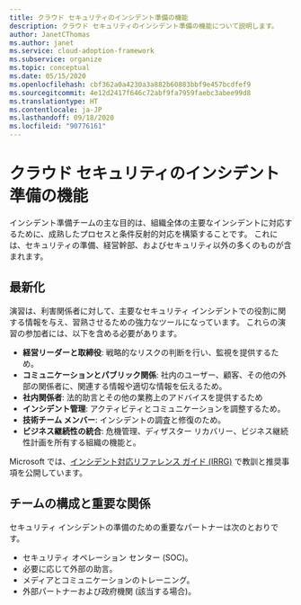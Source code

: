 ```yaml
---
title: クラウド セキュリティのインシデント準備の機能
description: クラウド セキュリティのインシデント準備の機能について説明します。
author: JanetCThomas
ms.author: janet
ms.service: cloud-adoption-framework
ms.subservice: organize
ms.topic: conceptual
ms.date: 05/15/2020
ms.openlocfilehash: cbf362a0a4230a3a882b60883bbf9e457bcdfef9
ms.sourcegitcommit: 4e12d2417f646c72abf9fa7959faebc3abee99d8
ms.translationtype: HT
ms.contentlocale: ja-JP
ms.lasthandoff: 09/18/2020
ms.locfileid: "90776161"
---
```

# <a name="function-of-cloud-security-incident-preparation"></a>クラウド セキュリティのインシデント準備の機能

インシデント準備チームの主な目的は、組織全体の主要なインシデントに対応するために、成熟したプロセスと条件反射的対応を構築することです。 これには、セキュリティの準備、経営幹部、およびセキュリティ以外の多くのものが含まれます。

## <a name="modernization"></a>最新化

演習は、利害関係者に対して、主要なセキュリティ インシデントでの役割に関する情報を与え、習熟させるための強力なツールになっています。 これらの演習の参加者には、以下を含める必要があります。

- **経営リーダーと取締役**: 戦略的なリスクの判断を行い、監視を提供するため。
- **コミュニケーションとパブリック関係**: 社内のユーザー、顧客、その他の外部の関係者に、関連する情報や適切な情報を伝えるため。
- **社内関係者**: 法的助言とその他の業務上のアドバイスを提供するため
- **インシデント管理**: アクティビティとコミュニケーションを調整するため。
- **技術チーム メンバー**: インシデントの調査と修復のため。
- **ビジネス継続性の統合**: 危機管理、ディザスター リカバリー、ビジネス継続性計画を所有する組織の機能と。

<!-- docutune:casing "Incident Response Reference Guide (IRRG)" -->
<!-- cSpell:ignore IRRG -->

Microsoft では、[インシデント対応リファレンス ガイド (IRRG)](https://aka.ms/IRRG) で教訓と推奨事項を公開しています。

## <a name="team-composition-and-key-relationships"></a>チームの構成と重要な関係

セキュリティ インシデントの準備のための重要なパートナーは次のとおりです。

- セキュリティ オペレーション センター (SOC)。
- 必要に応じて外部の助言。
- メディアとコミュニケーションのトレーニング。
- 外部パートナーおよび政府機関 (該当する場合)。

